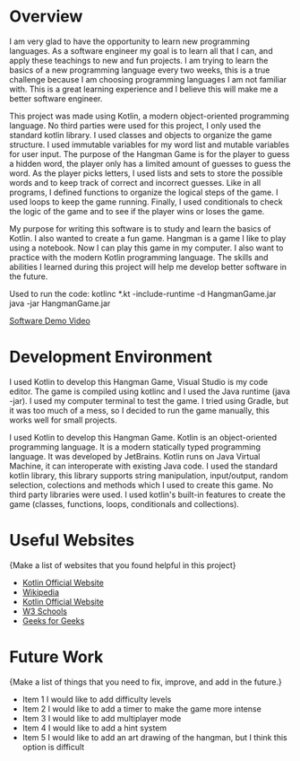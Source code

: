# Overview

I am very glad to have the opportunity to learn new programming languages. As a software engineer my goal is to learn all that I can, and apply these teachings
to new and fun projects. I am trying to learn the basics of a new programming language every two weeks, this is a true challenge because I am choosing programming languages I am not familiar with. This is a great learning experience and I believe this will make me a better software engineer. 

This project was made using Kotlin, a modern object-oriented programming language. No third parties were used for this project, I only used the standard kotlin library. 
I used classes and objects to organize the game structure. I used immutable variables for my word list and mutable variables for user input. The purpose of the Hangman Game is
for the player to guess a hidden word, the player only has a limited amount of guesses to guess the word. As the player picks letters, I used lists and sets to store the possible words and to 
keep track of correct and incorrect guesses. Like in all programs, I defined functions to organize the logical steps of the game. I used loops to keep the game running. Finally, I used 
conditionals to check the logic of the game and to see if the player wins or loses the game.

My purpose for writing this software is to study and learn the basics of Kotlin. I also wanted to create a fun game. Hangman is a game I like to play using a notebook. Now I can play this game
in my computer. I also want to practice with the modern Kotlin programming language. The skills and abilities I learned during this project will help me develop better software in the future. 

Used to run the code: 
kotlinc *.kt -include-runtime -d HangmanGame.jar
java -jar HangmanGame.jar

[Software Demo Video](https://www.youtube.com/watch?v=PqJocNVl8sc)

# Development Environment

I used Kotlin to develop this Hangman Game, Visual Studio is my code editor. The game is compiled using kotlinc and I used the Java runtime (java -jar).
I used my computer terminal to test the game. I tried using Gradle, but it was too much of a mess, so I decided to run the game manually, this works well for small projects. 

I used Kotlin to develop this Hangman Game. Kotlin is an object-oriented programming language. It is a modern statically typed programming language. It was developed by JetBrains.
Kotlin runs on Java Virtual Machine, it can interoperate with existing Java code. I used the standard kotlin library, this library supports string manipulation, input/output, random selection,
colections and methods which I used to create this game. No third party libraries were used. I used kotlin's built-in features to create the game (classes, functions, loops, conditionals and collections). 

# Useful Websites

{Make a list of websites that you found helpful in this project}

- [Kotlin Official Website](https://kotlinlang.org)
- [Wikipedia](https://en.wikipedia.org/wiki/Kotlin_(programming_language))
- [Kotlin Official Website](https://kotlinlang.org/docs/comparison-to-java.html)
- [W3 Schools](https://www.w3schools.com/kotlin/index.php)
- [Geeks for Geeks](https://www.geeksforgeeks.org/kotlin/how-to-install-kotlin-on-macos-using-visual-studio-code/)

# Future Work

{Make a list of things that you need to fix, improve, and add in the future.}

- Item 1 I would like to add difficulty levels
- Item 2 I would like to add a timer to make the game more intense
- Item 3 I would like to add multiplayer mode
- Item 4 I would like to add a hint system
- Item 5 I would like to add an art drawing of the hangman, but I think this option is difficult